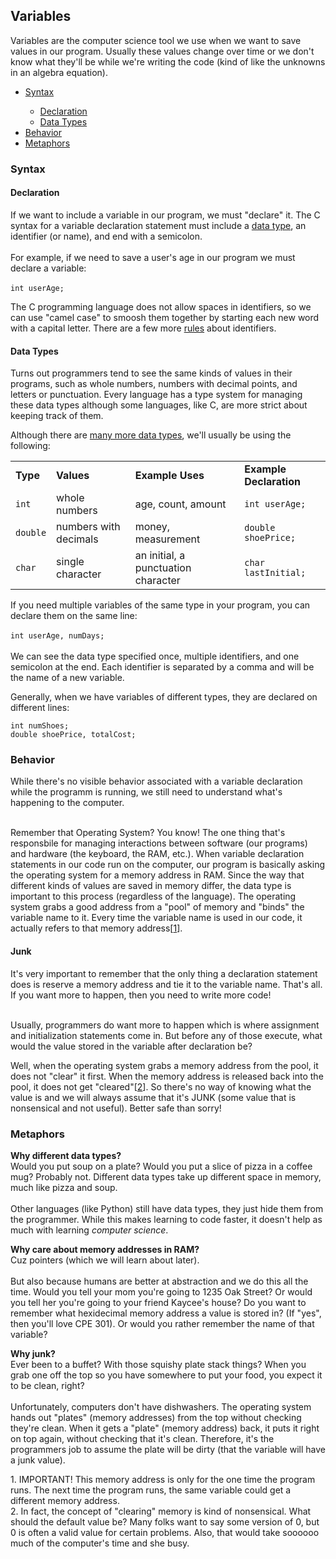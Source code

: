 <h2>Variables</h2>
<p>Variables are the computer science tool we use when we want to save values in our program. Usually these values change over time or we don't know what they'll be while we're writing the code (kind of like the unknowns in an algebra equation).</p>
<ul>
    <li><a href="#syntax">Syntax</a></li>
    <ul><li><a href="#declaration">Declaration</a></li>
        <li><a href="#data_types">Data Types</a></li></ul>
    <li><a href="#behavior">Behavior</a></li>
    <li><a href="#metaphor">Metaphors</a></li>
</ul>
<h3><a name="syntax">Syntax</a></h3>
<h4><a name="declaration">Declaration</a></h4>
<p>If we want to include a variable in our program, we must "declare" it. The C <span title="coding rules for a programming language">syntax</span> for a variable declaration statement must include a <a href="#data_type">data type</a>, an identifier (or name), and end with a semicolon.
<br><br>For example, if we need to save a user's age in our program we must declare a variable:<br><br>
<code>int userAge;</code></p>

<p>The C programming language does not allow spaces in <span title="names">identifiers</span>, so we can use "camel case" to smoosh them together by starting each new word with a capital letter. There are a few more <a href="https://learn.microsoft.com/en-us/cpp/c-language/c-identifiers?view=msvc-170">rules</a> about identifiers.</p>

<h4><a name="data_types"></a>Data Types</h4>
<p>Turns out programmers tend to see the same kinds of values in their programs, such as whole numbers, numbers with decimal points, and letters or punctuation. Every language has a type system for managing these data types although some languages, like C, are more strict about keeping track of them.</p>

<p>Although there are <a href="https://en.wikipedia.org/wiki/C_data_types#Main_types">many more data types</a>, we'll usually be using the following:</p>
<table>
    <tbody>
        <tr>
            <td><strong>Type</strong></td>
            <td><strong>Values</strong></td>
            <td><strong>Example Uses</strong></td>
            <td><strong>Example Declaration</strong></td>
        </tr>
        <tr>
            <td><code>int</code></td>
            <td>whole numbers</td>
            <td>age, count, amount</td>
            <td><code>int userAge;</code></td>
        </tr>
        <tr>
            <td><code>double</code></td>
            <td>numbers with decimals</td>
            <td>money, measurement</td>
            <td><code>double shoePrice;</code></td>
        </tr>
        <tr>
            <td><code>char</code></td>
            <td>single character</td>
            <td>an initial, a punctuation character</td>
            <td><code>char lastInitial;</code></td>
        </tr>
    </tbody>
</table>

<p>If you need multiple variables of the same type in your program, you can declare them on the same line:<br><br>
<code>int userAge, numDays;</code><br><br>
We can see the data type specified once, multiple identifiers, and one semicolon at the end. Each identifier is separated by a comma and will be the name of a new variable.</p>

<p>Generally, when we have variables of different types, they are declared on different lines:<br>
<pre><code>int numShoes;
double shoePrice, totalCost;
</code></pre></p>

<h3><a name="behavior">Behavior</a></h3>
<p>While there's no visible behavior associated with a variable declaration while the programm is running, we still need to understand what's happening to the computer.<br><br>

Remember that Operating System? You know! The one thing that's responsbile for managing interactions between software (our programs) and hardware (the keyboard, the RAM, etc.). When variable declaration statements in our code run on the computer, our program is basically asking the operating system for a memory address in RAM. Since the way that different kinds of values are saved in memory differ, the data type is important to this process (regardless of the language). The operating system grabs a good address from a "pool" of memory and "binds" the variable name to it. Every time the variable name is used in our code, it actually refers to that memory address[<a href="#important">1</a>].<br>

<h4>Junk</h4>
<p>It's very important to remember that the only thing a declaration statement does is reserve a memory address and tie it to the variable name. That's all. If you want more to happen, then you need to write more code!<br><br>

Usually, programmers do want more to happen which is where assignment and initialization statements come in. But before any of those execute, what would the value stored in the variable after declaration be?</p> 

<p>Well, when the operating system grabs a memory address from the pool, it does not "clear" it first. When the memory address is released back into the pool, it does not get "cleared"[<a href="#clearing">2</a>]. So there's no way of knowing what the value is and we will always assume that it's JUNK (some value that is nonsensical and not useful). Better safe than sorry!</p>

<h3><a name="metaphor">Metaphors</a></h3>
<p><strong>Why different data types?</strong><br>
Would you put soup on a plate? Would you put a slice of pizza in a coffee mug? Probably not. Different data types take up different space in memory, much like pizza and soup.<br><br>
Other languages (like Python) still have data types, they just hide them from the programmer. While this makes learning to code faster, it doesn't help as much with learning <i>computer science</i>.</p>

<p><strong>Why care about memory addresses in RAM?</strong><br>
Cuz pointers (which we will learn about later).<br><br>
But also because humans are better at abstraction and we do this all the time. Would you tell your mom you're going to 1235 Oak Street? Or would you tell her you're going to your friend Kaycee's house? Do you want to remember what hexidecimal memory address a value is stored in? (If "yes", then you'll love CPE 301). Or would you rather remember the name of that variable?</p>

<p><strong>Why junk?</strong><br>
Ever been to a buffet? With those squishy plate stack things? When you grab one off the top so you have somewhere to put your food, you expect it to be clean, right?<br><br> 
Unfortunately, computers don't have dishwashers. The operating system hands out "plates" (memory addresses) from the top without checking they're clean. When it gets a "plate" (memory address) back, it puts it right on top again, without checking that it's clean. Therefore, it's the programmers job to assume the plate will be dirty (that the variable will have a junk value).</p>


<a name="important">1</a>. IMPORTANT! This memory address is only for the one time the program runs. The next time the program runs, the same variable could get a different memory address.<br>
<a name="clearing">2</a>. In fact, the concept of "clearing" memory is kind of nonsensical. What should the default value be? Many folks want to say some version of 0, but 0 is often a valid value for certain problems. Also, that would take soooooo much of the computer's time and she busy.<br></p>
